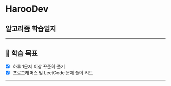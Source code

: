 # HarooDev
## 알고리즘 학습일지 
---
## 🎯 학습 목표
- [x] 하루 1문제 이상 꾸준히 풀기
- [x] 프로그래머스 및 LeetCode 문제 풀이 시도

---
